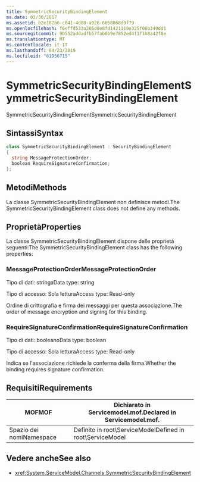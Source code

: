 ```yaml
---
title: SymmetricSecurityBindingElement
ms.date: 03/30/2017
ms.assetid: b2e182b6-c041-4d80-a926-6058068d9f79
ms.openlocfilehash: f6effd533a205d0e8fd1421119e325f06b340dd1
ms.sourcegitcommit: 9b552addadfb57fab0b9e7852ed4f1f1b8a42f8e
ms.translationtype: MT
ms.contentlocale: it-IT
ms.lasthandoff: 04/23/2019
ms.locfileid: "61956715"
---
```

# <a name="symmetricsecuritybindingelement"></a><span data-ttu-id="0d31b-102">SymmetricSecurityBindingElement</span><span class="sxs-lookup"><span data-stu-id="0d31b-102">SymmetricSecurityBindingElement</span></span>
<span data-ttu-id="0d31b-103">SymmetricSecurityBindingElement</span><span class="sxs-lookup"><span data-stu-id="0d31b-103">SymmetricSecurityBindingElement</span></span>  
  
## <a name="syntax"></a><span data-ttu-id="0d31b-104">Sintassi</span><span class="sxs-lookup"><span data-stu-id="0d31b-104">Syntax</span></span>  
  
```csharp
class SymmetricSecurityBindingElement : SecurityBindingElement  
{  
  string MessageProtectionOrder;  
  boolean RequireSignatureConfirmation;  
};  
```  
  
## <a name="methods"></a><span data-ttu-id="0d31b-105">Metodi</span><span class="sxs-lookup"><span data-stu-id="0d31b-105">Methods</span></span>  
 <span data-ttu-id="0d31b-106">La classe SymmetricSecurityBindingElement non definisce metodi.</span><span class="sxs-lookup"><span data-stu-id="0d31b-106">The SymmetricSecurityBindingElement class does not define any methods.</span></span>  
  
## <a name="properties"></a><span data-ttu-id="0d31b-107">Proprietà</span><span class="sxs-lookup"><span data-stu-id="0d31b-107">Properties</span></span>  
 <span data-ttu-id="0d31b-108">La classe SymmetricSecurityBindingElement dispone delle proprietà seguenti:</span><span class="sxs-lookup"><span data-stu-id="0d31b-108">The SymmetricSecurityBindingElement class has the following properties:</span></span>  
  
### <a name="messageprotectionorder"></a><span data-ttu-id="0d31b-109">MessageProtectionOrder</span><span class="sxs-lookup"><span data-stu-id="0d31b-109">MessageProtectionOrder</span></span>  
 <span data-ttu-id="0d31b-110">Tipo di dati: stringa</span><span class="sxs-lookup"><span data-stu-id="0d31b-110">Data type: string</span></span>  
  
 <span data-ttu-id="0d31b-111">Tipo di accesso: Sola lettura</span><span class="sxs-lookup"><span data-stu-id="0d31b-111">Access type: Read-only</span></span>  
  
 <span data-ttu-id="0d31b-112">Ordine di crittografia e firma dei messaggi per questa associazione.</span><span class="sxs-lookup"><span data-stu-id="0d31b-112">The order of message encryption and signing for this binding.</span></span>  
  
### <a name="requiresignatureconfirmation"></a><span data-ttu-id="0d31b-113">RequireSignatureConfirmation</span><span class="sxs-lookup"><span data-stu-id="0d31b-113">RequireSignatureConfirmation</span></span>  
 <span data-ttu-id="0d31b-114">Tipo di dati: booleano</span><span class="sxs-lookup"><span data-stu-id="0d31b-114">Data type: boolean</span></span>  
  
 <span data-ttu-id="0d31b-115">Tipo di accesso: Sola lettura</span><span class="sxs-lookup"><span data-stu-id="0d31b-115">Access type: Read-only</span></span>  
  
 <span data-ttu-id="0d31b-116">Indica se l'associazione richiede la conferma della firma.</span><span class="sxs-lookup"><span data-stu-id="0d31b-116">Whether the binding requires signature confirmation.</span></span>  
  
## <a name="requirements"></a><span data-ttu-id="0d31b-117">Requisiti</span><span class="sxs-lookup"><span data-stu-id="0d31b-117">Requirements</span></span>  
  
|<span data-ttu-id="0d31b-118">MOF</span><span class="sxs-lookup"><span data-stu-id="0d31b-118">MOF</span></span>|<span data-ttu-id="0d31b-119">Dichiarato in Servicemodel.mof.</span><span class="sxs-lookup"><span data-stu-id="0d31b-119">Declared in Servicemodel.mof.</span></span>|  
|---------|-----------------------------------|  
|<span data-ttu-id="0d31b-120">Spazio dei nomi</span><span class="sxs-lookup"><span data-stu-id="0d31b-120">Namespace</span></span>|<span data-ttu-id="0d31b-121">Definito in root\ServiceModel</span><span class="sxs-lookup"><span data-stu-id="0d31b-121">Defined in root\ServiceModel</span></span>|  
  
## <a name="see-also"></a><span data-ttu-id="0d31b-122">Vedere anche</span><span class="sxs-lookup"><span data-stu-id="0d31b-122">See also</span></span>

- <xref:System.ServiceModel.Channels.SymmetricSecurityBindingElement>
